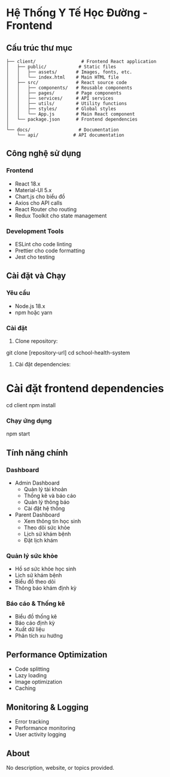 # Hệ Thống Y Tế Học Đường - Frontend

## Cấu trúc thư mục

```
├── client/                 # Frontend React application
│   ├── public/            # Static files
│   │   ├── assets/       # Images, fonts, etc.
│   │   └── index.html    # Main HTML file
│   ├── src/              # React source code
│   │   ├── components/   # Reusable components
│   │   ├── pages/        # Page components
│   │   ├── services/     # API services
│   │   ├── utils/        # Utility functions
│   │   ├── styles/       # Global styles
│   │   └── App.js        # Main React component
│   └── package.json      # Frontend dependencies
│
└── docs/                  # Documentation
    └── api/             # API documentation

```

## Công nghệ sử dụng

### Frontend

* React 18.x
* Material-UI 5.x
* Chart.js cho biểu đồ
* Axios cho API calls
* React Router cho routing
* Redux Toolkit cho state management

### Development Tools

* ESLint cho code linting
* Prettier cho code formatting
* Jest cho testing

## Cài đặt và Chạy

### Yêu cầu

* Node.js 18.x
* npm hoặc yarn

### Cài đặt

1. Clone repository:

git clone [repository-url]
cd school-health-system

1. Cài đặt dependencies:

# Cài đặt frontend dependencies
cd client
npm install

### Chạy ứng dụng

npm start

## Tính năng chính

### Dashboard

* Admin Dashboard  
   * Quản lý tài khoản  
   * Thống kê và báo cáo  
   * Quản lý thông báo  
   * Cài đặt hệ thống
* Parent Dashboard  
   * Xem thông tin học sinh  
   * Theo dõi sức khỏe  
   * Lịch sử khám bệnh  
   * Đặt lịch khám

### Quản lý sức khỏe

* Hồ sơ sức khỏe học sinh
* Lịch sử khám bệnh
* Biểu đồ theo dõi
* Thông báo khám định kỳ

### Báo cáo & Thống kê

* Biểu đồ thống kê
* Báo cáo định kỳ
* Xuất dữ liệu
* Phân tích xu hướng

## Performance Optimization

* Code splitting
* Lazy loading
* Image optimization
* Caching

## Monitoring & Logging

* Error tracking
* Performance monitoring
* User activity logging

## About

 No description, website, or topics provided. 